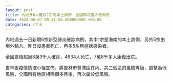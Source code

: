 ```yaml
---
layout: post
title: 內地多6人確診1宗為本土病例　全國再次進入低風險
date: 2020-06-07 09:41:50.000000000 +08:00
categories: rthk
---
```


內地過去一日新增6宗新型肺炎確診病例，其中1宗是海南的本土病例，另外5宗由境外輸入。昨日沒患者死亡，再多5名無症狀感染者。

全國累積超過8萬3千人確診，4634人死亡，7萬8千多人康復出院。

吉林省疫情防控小組宣佈，將吉林市豐滿區在內、共三個區的風險等級，調整為低風險，全國所有地區相隔個多月後，再次屬於低風險。
